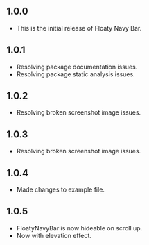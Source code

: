 ## 1.0.0

* This is the initial release of Floaty Navy Bar.

## 1.0.1

* Resolving package documentation issues.
* Resolving package static analysis issues.

## 1.0.2

* Resolving broken screenshot image issues.

## 1.0.3

* Resolving broken screenshot image issues.

## 1.0.4

* Made changes to example file.

## 1.0.5

* FloatyNavyBar is now hideable on scroll up.
* Now with elevation effect.
